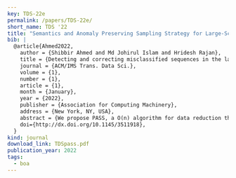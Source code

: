 ```yaml
---
key: TDS-22e
permalink: /papers/TDS-22e/
short_name: TDS '22
title: "Semantics and Anomaly Preserving Sampling Strategy for Large-Scale Time Series Data"
bib: |
  @article{Ahmed2022,
    author = {Shibbir Ahmed and Md Johirul Islam and Hridesh Rajan},
    title = {Detecting and correcting misclassified sequences in the large-scale public databases },
    journal = {ACM/IMS Trans. Data Sci.},
    volume = {1},
    number = {1},
    article = {1},
    month = {January},
    year = {2022},
    publisher = {Association for Computing Machinery},
    address = {New York, NY, USA},
    abstract = {We propose PASS, a O(n) algorithm for data reduction that is specifically aimed at preserving the semantics of time series data visualization in the form of line chart. Visualization of large trend line data is a challenge and current sampling approaches do produce reduction but result in loss of semantics and anomalous behavior. We have evaluated PASS using 7 large and well-vetted datasets (Taxi, Temperature, DEBS challenge 2012-2014 dataset, New York Stock Exchange data, and Integrated Surface Data) and found that it has several benefits when compared to existing state-of-the-art time series data reduction techniques. First, it can preserve the semantics of the trend. Second, the visualization quality using the reduced data from PASS is very close to the original visualization. Third, the anomalous behavior is preserved and can be well observed from the visualizations created using the reduced data. We have conducted two user surveys collecting 3000+ users’ responses for visual preference as well as perceptual effectiveness and found that the users prefer PASS over other techniques for different datasets. We also compare PASS using visualization metrics where it outperforms other techniques in 5 out of the 7 datasets.},
    doi={http://dx.doi.org/10.1145/3511918},
  }
kind: journal
download_link: TDSpass.pdf
publication_year: 2022
tags:
  - boa
---
```

